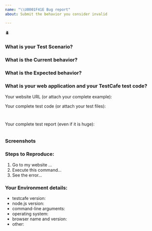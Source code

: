 ```yaml
---
name: "\\U0001F41E Bug report"
about: Submit the behavior you consider invalid

---
```


<!--
If you have all reproduction steps with a complete sample app, please share as many details as possible in the sections below.

Make sure that you tried using the latest TestCafe version (https://github.com/DevExpress/testcafe/releases), where this behavior might have been already addressed.

Before submitting an issue, please check CONTRIBUTING.md and existing issues in this repository (https://github.com/DevExpress/testcafe/issues) in case a similar issue exists or was already addressed. This may save your time (and ours).
-->
:beetle:
### What is your Test Scenario?
<!-- A clear and concise description of what you'd like to test. -->
 
### What is the Current behavior?
<!-- A clear and concise description of the behavior you see and consider invalid. -->
 
### What is the Expected behavior?
<!-- A clear and concise description of what you expected to happen. -->
 
### What is your web application and your TestCafe test code?
<!-- Share a public accessible link to your application or provide a simple app which we can run. -->
 
Your website URL (or attach your complete example):
 
Your complete test code (or attach your test files):
 
```js
 
```

Your complete test report (even if it is huge):

```

```

### Screenshots
<!-- If applicable, add screenshots to help explain the issue. -->

### Steps to Reproduce:
<!-- Describe what we should do to reproduce the behavior you encountered. -->

1. Go to my website ...
3. Execute this command...
4. See the error...
 
### Your Environment details:
 
* testcafe version:                   <!-- run `testcafe -v` -->
* node.js version:                    <!-- run `node -v` -->
* command-line arguments:  <!-- example: "testcafe ie,chrome -e test.js" -->
* operating system:                <!-- example: "macOS Mojave 10.14, Windows 10, Linux Ubuntu 18.04.1 -->
* browser name and version: <!-- example: IE, Edge, Chrome, FireFox, etc. -->
* other:                                   <!-- any notes you consider important -->
